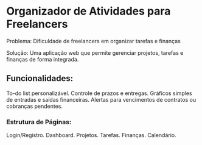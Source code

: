 # Organizador de Atividades para Freelancers

Problema: Dificuldade de freelancers em organizar tarefas e finanças

Solução: Uma aplicação web que permite gerenciar projetos, tarefas e finanças de forma integrada.

## Funcionalidades:
To-do list personalizável.
Controle de prazos e entregas.
Gráficos simples de entradas e saídas financeiras.
Alertas para vencimentos de contratos ou cobranças pendentes.

### Estrutura de Páginas:
Login/Registro.
Dashboard.
Projetos.
Tarefas.
Finanças.
Calendário.